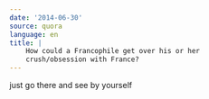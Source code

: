 ```yaml
---
date: '2014-06-30'
source: quora
language: en
title: |
    How could a Francophile get over his or her
    crush/obsession with France?
---
```


just go there and see by yourself
